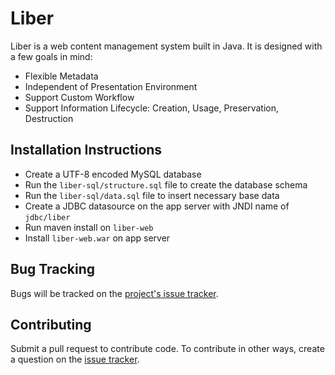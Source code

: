 # Liber #

Liber is a web content management system built in Java. It is designed with a few goals in mind:

- Flexible Metadata
- Independent of Presentation Environment
- Support Custom Workflow
- Support Information Lifecycle: Creation, Usage, Preservation, Destruction

## Installation Instructions ##

- Create a UTF-8 encoded MySQL database
- Run the `liber-sql/structure.sql` file to create the database schema
- Run the `liber-sql/data.sql` file to insert necessary base data
- Create a JDBC datasource on the app server with JNDI name of `jdbc/liber`
- Run maven install on `liber-web`
- Install `liber-web.war` on app server

## Bug Tracking ##
Bugs will be tracked on the [project's issue tracker](https://github.com/marshmellow1328/liber/issues).

## Contributing ##
Submit a pull request to contribute code. To contribute in other ways, create a question on the [issue tracker](https://github.com/marshmellow1328/liber/issues).
